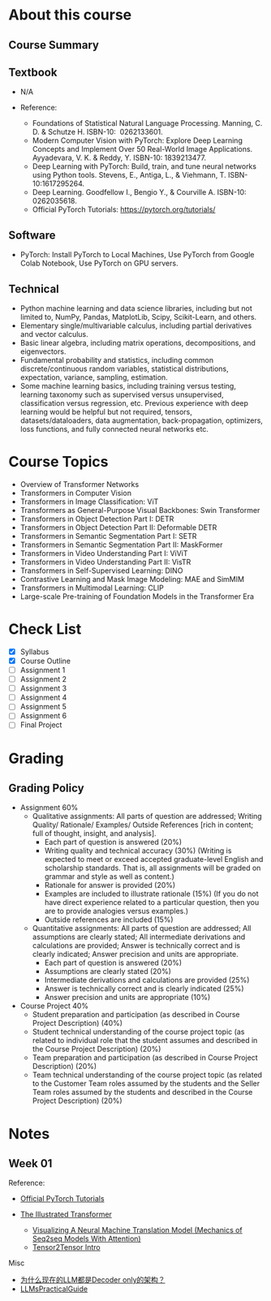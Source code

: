 # About this course

## Course Summary

## Textbook

- N/A

- Reference:

  - Foundations of Statistical Natural Language Processing. Manning, C. D. & Schutze H. ISBN-10: ‎ 0262133601.
  - Modern Computer Vision with PyTorch: Explore Deep Learning Concepts and Implement Over 50 Real-World Image Applications. Ayyadevara, V. K. & Reddy, Y. ISBN-10: 1839213477.
  - Deep Learning with PyTorch: Build, train, and tune neural networks using Python tools. Stevens, E., Antiga, L., & Viehmann, T. ISBN-10:1617295264.
  - Deep Learning. Goodfellow I., Bengio Y., & Courville A. ISBN-10: ‎ 0262035618.
  - Official PyTorch Tutorials: https://pytorch.org/tutorials/


## Software

- PyTorch: Install PyTorch to Local Machines, Use PyTorch from Google Colab Notebook, Use PyTorch on GPU servers. 

## Technical

- Python machine learning and data science libraries, including but not limited to, NumPy, Pandas, MatplotLib, Scipy, Scikit-Learn, and others.
- Elementary single/multivariable calculus, including partial derivatives and vector calculus.
- Basic linear algebra, including matrix operations, decompositions, and eigenvectors. 
- Fundamental probability and statistics, including common discrete/continuous random variables, statistical distributions, expectation, variance, sampling, estimation. 
- Some machine learning basics, including training versus testing, learning taxonomy such as supervised versus unsupervised, classification versus regression, etc. Previous experience with deep learning would be helpful but not required, tensors, datasets/dataloaders, data augmentation, back-propagation, optimizers, loss functions, and fully connected neural networks etc.

# Course Topics

- Overview of Transformer Networks
- Transformers in Computer Vision
- Transformers in Image Classification: ViT
- Transformers as General-Purpose Visual Backbones: Swin Transformer
- Transformers in Object Detection Part I: DETR
- Transformers in Object Detection Part II: Deformable DETR
- Transformers in Semantic Segmentation Part I: SETR
- Transformers in Semantic Segmentation Part II: MaskFormer
- Transformers in Video Understanding Part I: ViViT
- Transformers in Video Understanding Part II: VisTR
- Transformers in Self-Supervised Learning: DINO
- Contrastive Learning and Mask Image Modeling: MAE and SimMIM
- Transformers in Multimodal Learning: CLIP
- Large-scale Pre-training of Foundation Models in the Transformer Era

# Check List

- [x] Syllabus
- [x] Course Outline
- [ ] Assignment 1 
- [ ] Assignment 2
- [ ] Assignment 3 
- [ ] Assignment 4 
- [ ] Assignment 5 
- [ ] Assignment 6 
- [ ] Final Project

# Grading

## Grading Policy

- Assignment 60%
  - Qualitative assignments: All parts of question are addressed; Writing Quality/ Rationale/ Examples/ Outside References [rich in content; full of thought, insight, and analysis].
    - Each part of question is answered (20%)
    - Writing quality and technical accuracy (30%) (Writing is expected to meet or exceed accepted graduate-level English and scholarship standards. That is, all assignments will be graded on grammar and style as well as content.)
    - Rationale for answer is provided (20%)
    - Examples are included to illustrate rationale (15%) (If you do not have direct experience related to a particular question, then you are to provide analogies versus examples.)
    - Outside references are included (15%)
  - Quantitative assignments: All parts of question are addressed; All assumptions are clearly stated; All intermediate derivations and calculations are provided; Answer is technically correct and is clearly indicated; Answer precision and units are appropriate.
    - Each part of question is answered (20%)
    - Assumptions are clearly stated (20%)
    - Intermediate derivations and calculations are provided (25%)
    - Answer is technically correct and is clearly indicated (25%)
    - Answer precision and units are appropriate (10%)
- Course Project 40%
  -  Student preparation and participation (as described in Course Project Description) (40%)
  - Student technical understanding of the course project topic (as related to individual role that the student assumes and described in the Course Project Description) (20%)
  - Team preparation and participation (as described in Course Project Description) (20%)
  - Team technical understanding of the course project topic (as related to the Customer Team roles assumed by the students and the Seller Team roles assumed by the students and described in the Course Project Description) (20%)

# Notes

## Week 01 

Reference: 

- [Official PyTorch Tutorials](https://pytorch.org/tutorials/)

- [The Illustrated Transformer](https://jalammar.github.io/illustrated-transformer/)
  - [Visualizing A Neural Machine Translation Model (Mechanics of Seq2seq Models With Attention)](https://jalammar.github.io/visualizing-neural-machine-translation-mechanics-of-seq2seq-models-with-attention/)
  - [Tensor2Tensor Intro](https://colab.research.google.com/github/tensorflow/tensor2tensor/blob/master/tensor2tensor/notebooks/hello_t2t.ipynb#scrollTo=OJKU36QAfqOC)

Misc

- [为什么现在的LLM都是Decoder only的架构？](https://www.zhihu.com/question/588325646/answer/3357252612)
- [LLMsPracticalGuide](https://github.com/Mooler0410/LLMsPracticalGuide)
